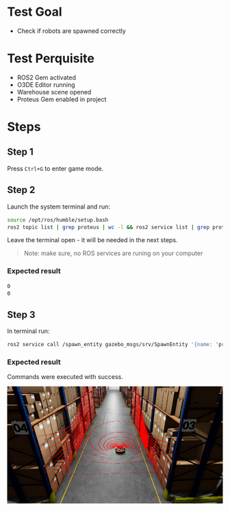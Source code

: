 # Test Goal

- Check if robots are spawned correctly

# Test Perquisite

- ROS2 Gem activated
- O3DE Editor running
- Warehouse scene opened
- Proteus Gem enabled in project

# Steps

## Step 1

Press `Ctrl+G` to enter game mode.

## Step 2

Launch the system terminal and run:

```bash
source /opt/ros/humble/setup.bash
ros2 topic list | grep proteus | wc -l && ros2 service list | grep proteus | wc -l
```

Leave the terminal open - it will be needed in the next steps.

> Note: make sure, no ROS services are runing on your computer

### Expected result

```bash
0
0
```

## Step 3

In terminal run:
```bash
ros2 service call /spawn_entity gazebo_msgs/srv/SpawnEntity '{name: 'proteus', xml: 'spawnPoint100'}'
```

### Expected result
Commands were executed with success.

![](images/result.png)
